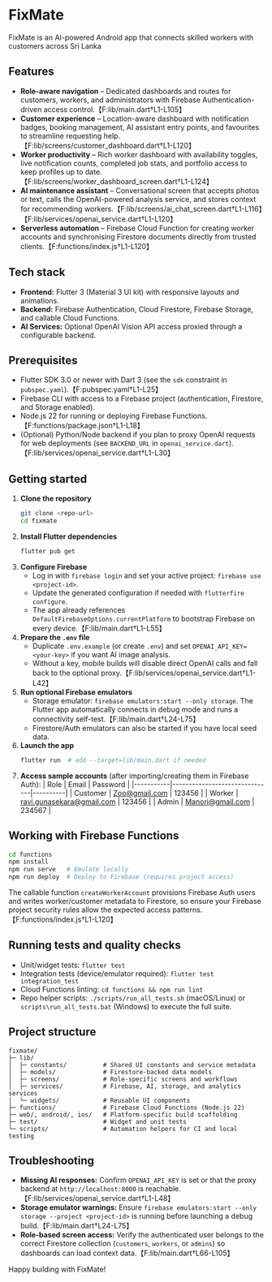 # FixMate

FixMate is an AI-powered Android app that connects skilled workers with customers across Sri Lanka

## Features
- **Role-aware navigation** – Dedicated dashboards and routes for customers, workers, and administrators with Firebase Authentication-driven access control.【F:lib/main.dart†L1-L105】
- **Customer experience** – Location-aware dashboard with notification badges, booking management, AI assistant entry points, and favourites to streamline requesting help.【F:lib/screens/customer_dashboard.dart†L1-L120】
- **Worker productivity** – Rich worker dashboard with availability toggles, live notification counts, completed job stats, and portfolio access to keep profiles up to date.【F:lib/screens/worker_dashboard_screen.dart†L1-L124】
- **AI maintenance assistant** – Conversational screen that accepts photos or text, calls the OpenAI-powered analysis service, and stores context for recommending workers.【F:lib/screens/ai_chat_screen.dart†L1-L116】【F:lib/services/openai_service.dart†L1-L120】
- **Serverless automation** – Firebase Cloud Function for creating worker accounts and synchronising Firestore documents directly from trusted clients.【F:functions/index.js†L1-L120】

## Tech stack
- **Frontend:** Flutter 3 (Material 3 UI kit) with responsive layouts and animations.
- **Backend:** Firebase Authentication, Cloud Firestore, Firebase Storage, and callable Cloud Functions.
- **AI Services:** Optional OpenAI Vision API access proxied through a configurable backend.

## Prerequisites
- Flutter SDK 3.0 or newer with Dart 3 (see the `sdk` constraint in `pubspec.yaml`).【F:pubspec.yaml†L1-L25】
- Firebase CLI with access to a Firebase project (authentication, Firestore, and Storage enabled).
- Node.js 22 for running or deploying Firebase Functions.【F:functions/package.json†L1-L18】
- (Optional) Python/Node backend if you plan to proxy OpenAI requests for web deployments (see `BACKEND_URL` in `openai_service.dart`).【F:lib/services/openai_service.dart†L1-L30】

## Getting started
1. **Clone the repository**
   ```bash
   git clone <repo-url>
   cd fixmate
   ```
2. **Install Flutter dependencies**
   ```bash
   flutter pub get
   ```
3. **Configure Firebase**
   - Log in with `firebase login` and set your active project: `firebase use <project-id>`.
   - Update the generated configuration if needed with `flutterfire configure`.
   - The app already references `DefaultFirebaseOptions.currentPlatform` to bootstrap Firebase on every device.【F:lib/main.dart†L1-L55】
4. **Prepare the `.env` file**
   - Duplicate `.env.example` (or create `.env`) and set `OPENAI_API_KEY=<your-key>` if you want AI image analysis.
   - Without a key, mobile builds will disable direct OpenAI calls and fall back to the optional proxy.【F:lib/services/openai_service.dart†L1-L42】
5. **Run optional Firebase emulators**
   - Storage emulator: `firebase emulators:start --only storage`. The Flutter app automatically connects in debug mode and runs a connectivity self-test.【F:lib/main.dart†L24-L75】
   - Firestore/Auth emulators can also be started if you have local seed data.
6. **Launch the app**
   ```bash
   flutter run  # add --target=lib/main.dart if needed
   ```
7. **Access sample accounts** (after importing/creating them in Firebase Auth):
   | Role      | Email                         | Password |
   |-----------|-------------------------------|----------|
   | Customer  | Zoo@gmail.com                 | 123456   |
   | Worker    | ravi.gunasekara@gmail.com     | 123456   |
   | Admin     | Manori@gmail.com              | 234567   |

## Working with Firebase Functions
```bash
cd functions
npm install
npm run serve   # Emulate locally
npm run deploy  # Deploy to Firebase (requires project access)
```
The callable function `createWorkerAccount` provisions Firebase Auth users and writes worker/customer metadata to Firestore, so ensure your Firebase project security rules allow the expected access patterns.【F:functions/index.js†L1-L120】

## Running tests and quality checks
- Unit/widget tests: `flutter test`
- Integration tests (device/emulator required): `flutter test integration_test`
- Cloud Functions linting: `cd functions && npm run lint`
- Repo helper scripts: `./scripts/run_all_tests.sh` (macOS/Linux) or `scripts\run_all_tests.bat` (Windows) to execute the full suite.

## Project structure
```
fixmate/
├─ lib/
│  ├─ constants/          # Shared UI constants and service metadata
│  ├─ models/             # Firestore-backed data models
│  ├─ screens/            # Role-specific screens and workflows
│  ├─ services/           # Firebase, AI, storage, and analytics services
│  └─ widgets/            # Reusable UI components
├─ functions/             # Firebase Cloud Functions (Node.js 22)
├─ web/, android/, ios/   # Platform-specific build scaffolding
├─ test/                  # Widget and unit tests
└─ scripts/               # Automation helpers for CI and local testing
```

## Troubleshooting
- **Missing AI responses:** Confirm `OPENAI_API_KEY` is set or that the proxy backend at `http://localhost:8000` is reachable.【F:lib/services/openai_service.dart†L1-L48】
- **Storage emulator warnings:** Ensure `firebase emulators:start --only storage --project <project-id>` is running before launching a debug build.【F:lib/main.dart†L24-L75】
- **Role-based screen access:** Verify the authenticated user belongs to the correct Firestore collection (`customers`, `workers`, or `admins`) so dashboards can load context data.【F:lib/main.dart†L66-L105】

Happy building with FixMate!
